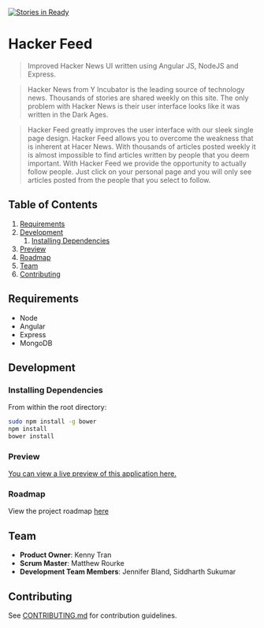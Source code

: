 [![Stories in Ready](https://badge.waffle.io/goose-windmill/goose-windmill.png?label=ready&title=Ready)](https://waffle.io/goose-windmill/goose-windmill)
# Hacker Feed

> Improved Hacker News UI written using Angular JS, NodeJS and Express.

> Hacker News from Y Incubator is the leading source of technology news. Thousands of stories are shared weekly on this site. The only problem with Hacker News is their user interface looks like it was written in the Dark Ages.

> Hacker Feed greatly improves the user interface with our sleek single page design. Hacker Feed allows you to overcome the weakness that is inherent at Hacer News. With thousands of articles posted weekly it is almost impossible to find articles written by people that you deem important. With Hacker Feed we provide the opportunity to actually follow people. Just click on your personal page and you will only see articles posted from the people that you select to follow.



## Table of Contents

1. [Requirements](#requirements)
1. [Development](#development)
    1. [Installing Dependencies](#installing-dependencies)
1. [Preview](#preview)
1. [Roadmap](#roadmap)
1. [Team](#team)
1. [Contributing](#contributing)

## Requirements

- Node 
- Angular
- Express
- MongoDB

## Development

### Installing Dependencies

From within the root directory:

```sh
sudo npm install -g bower
npm install
bower install
```

### Preview

[You can view a live preview of this application here.](http://goosewindmill.herokuapp.com/)

### Roadmap

View the project roadmap [here](https://github.com/hackerfeed/hackerfeed/issues)

## Team

  - __Product Owner__: Kenny Tran
  - __Scrum Master__: Matthew Rourke
  - __Development Team Members__: Jennifer Bland, Siddharth Sukumar

## Contributing

See [CONTRIBUTING.md](https://github.com/ratracegrad/Hacker-Feed/blob/master/CONTRIBUTING.md) for contribution guidelines.
